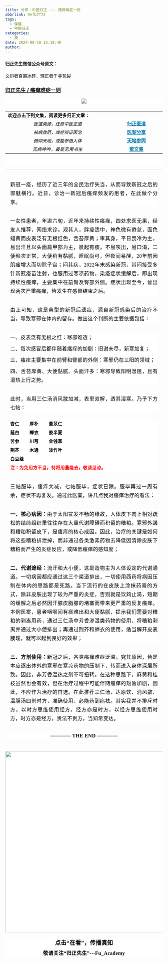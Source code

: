 ```yaml
---
title: 分享：中医归正 --- 瘙痒难症一则
abbrlink: 9efb7f72
tags:
  - 保健
  - 中医归正
categories:
  - 摘
date: 2024-08-10 15:18:48
author:
---
```


#### 归正先生微信公众号原文：

文斜者百围冰碎，理正者千寻瓦裂

<!-- more -->

###  [归正先生 / 瘙痒难症一则](https://mp.weixin.qq.com/s/Q1XkyAg_1J9r1K7_ToUTvg "跳转至原文")



<div class="rich_media_content ">
                    <p style="outline: 0px;font-family: &quot;PingFang SC&quot;, system-ui, -apple-system, BlinkMacSystemFont, &quot;Helvetica Neue&quot;, &quot;Hiragino Sans GB&quot;, &quot;Microsoft YaHei UI&quot;, &quot;Microsoft YaHei&quot;, Arial, sans-serif;letter-spacing: 0.544px;text-wrap: wrap;background-color: rgb(255, 255, 255);text-align: center;visibility: visible;margin-bottom: 24px;"><img class="rich_pages wxw-img" data-imgfileid="100002499" data-ratio="0.6531204644412192" src="https://mmbiz.qpic.cn/sz_mmbiz_jpg/zjaJCl7DLpV7s8CLxRR4Hu8hHEBWfaEBwNf6jCpjwgekDZricDe9ibtjmHlGDowlNIVpR74LJMpbMANua2Cbr5rg/640?wx_fmt=jpeg&amp;from=appmsg" data-type="jpeg" data-w="689"  /></p><table align="center" data-sort="sortEnabled" width="676" interlaced="enabled"><tbody style="outline: 0px;visibility: visible;"><tr class="ue-table-interlace-color-single" style="outline: 0px;visibility: visible;"><td valign="top" rowspan="1" colspan="2" style="outline: 0px;word-break: break-all;hyphens: auto;visibility: visible;"><strong style="outline: 0px;font-size: 14px;font-family: -apple-system, BlinkMacSystemFont, &quot;Helvetica Neue&quot;, &quot;PingFang SC&quot;, &quot;Hiragino Sans GB&quot;, &quot;Microsoft YaHei UI&quot;, &quot;Microsoft YaHei&quot;, Arial, sans-serif;letter-spacing: 0.544px;visibility: visible;"><span style="outline: 0px;color: rgb(0, 0, 0);font-family: 仿宋;visibility: visible;">欢迎点击下列文集，阅读更多归正文章：</span></strong></td></tr><tr class="ue-table-interlace-color-double" style="outline: 0px;word-break: break-all;visibility: visible;"><td valign="middle" align="center" width="390" style="outline: 0px;word-break: break-all;hyphens: auto;visibility: visible;"><em style="outline: 0px;visibility: visible;"><span style="outline: 0px;font-size: 14px;color: rgb(0, 0, 0);font-family: 仿宋;visibility: visible;">医道溯源，还原中医正道</span></em></td><td valign="middle" align="center" width="187" style="outline: 0px;word-break: break-all;hyphens: auto;visibility: visible;"><a target="_blank" href="https://mp.weixin.qq.com/mp/appmsgalbum?action=getalbum&amp;__biz=MzI5NzQzMzY5NQ==&amp;scene=1&amp;album_id=2484308877841514497&amp;count=3#wechat_redirect" textvalue="归正医道" linktype="text" imgurl="" imgdata="null" tab="innerlink" data-linktype="2" style="outline: 0px;color: rgb(0, 122, 170);cursor: default;font-family: 仿宋;font-size: 15px;visibility: visible;"><span style="outline: 0px;visibility: visible;"><strong style="outline: 0px;visibility: visible;">归正医道</strong></span></a><br style="outline: 0px;visibility: visible;"  /></td></tr><tr class="ue-table-interlace-color-single" style="outline: 0px;word-break: break-all;visibility: visible;"><td valign="middle" align="center" width="390" style="outline: 0px;word-break: break-all;hyphens: auto;visibility: visible;"><em style="outline: 0px;visibility: visible;"><span style="outline: 0px;font-size: 14px;color: rgb(0, 0, 0);font-family: 仿宋;visibility: visible;">袪病救厄，难症辨证医治</span></em></td><td valign="middle" align="center" width="187" style="outline: 0px;word-break: break-all;hyphens: auto;visibility: visible;"><a target="_blank" href="https://mp.weixin.qq.com/mp/appmsgalbum?action=getalbum&amp;__biz=MzI5NzQzMzY5NQ==&amp;scene=1&amp;album_id=2468487449888145409&amp;count=3#wechat_redirect" textvalue="医案分享" linktype="text" imgurl="" imgdata="null" tab="innerlink" data-linktype="2" style="outline: 0px;color: rgb(0, 122, 170);cursor: default;font-family: 仿宋;font-size: 15px;visibility: visible;"><span style="outline: 0px;visibility: visible;"><strong style="outline: 0px;visibility: visible;">医案分享</strong></span></a><br style="outline: 0px;visibility: visible;"  /></td></tr><tr class="ue-table-interlace-color-double" style="outline: 0px;word-break: break-all;visibility: visible;"><td valign="middle" align="center" width="390" style="outline: 0px;word-break: break-all;hyphens: auto;visibility: visible;"><em style="outline: 0px;visibility: visible;"><span style="outline: 0px;font-size: 14px;color: rgb(0, 0, 0);font-family: 仿宋;visibility: visible;">俯仰天地，或能参悟人体</span></em></td><td valign="middle" align="center" width="187" style="outline: 0px;word-break: break-all;hyphens: auto;visibility: visible;"><a target="_blank" href="https://mp.weixin.qq.com/mp/appmsgalbum?action=getalbum&amp;__biz=MzI5NzQzMzY5NQ==&amp;scene=1&amp;album_id=1374776536305631232&amp;count=3#wechat_redirect" textvalue="天地参同" linktype="text" imgurl="" imgdata="null" tab="innerlink" data-linktype="2" style="outline: 0px;color: rgb(0, 122, 170);cursor: default;font-family: 仿宋;font-size: 15px;visibility: visible;"><span style="outline: 0px;visibility: visible;"><strong style="outline: 0px;visibility: visible;">天地参同</strong></span></a><br style="outline: 0px;visibility: visible;"  /></td></tr><tr class="ue-table-interlace-color-single" style="outline: 0px;visibility: visible;"><td valign="middle" align="center" colspan="1" rowspan="1" width="390" style="outline: 0px;word-break: break-all;hyphens: auto;visibility: visible;"><em style="outline: 0px;visibility: visible;"><span style="outline: 0px;letter-spacing: 0.578px;font-size: 14px;color: rgb(0, 0, 0);font-family: 仿宋;visibility: visible;">无病呻吟，最是无用书生</span></em></td><td valign="middle" align="center" colspan="1" rowspan="1" width="187" style="outline: 0px;word-break: break-all;hyphens: auto;visibility: visible;"><a target="_blank" href="https://mp.weixin.qq.com/mp/appmsgalbum?action=getalbum&amp;__biz=MzI5NzQzMzY5NQ==&amp;scene=1&amp;album_id=2471494065323491329&amp;count=3#wechat_redirect" textvalue="散文集" linktype="text" imgurl="" imgdata="null" tab="innerlink" data-linktype="2" style="outline: 0px;color: rgb(0, 122, 170);cursor: default;font-size: 15px;visibility: visible;"><span style="outline: 0px;visibility: visible;"><strong style="outline: 0px;visibility: visible;"><span style="outline: 0px;font-family: 仿宋;visibility: visible;">散文集</span></strong></span></a><br style="outline: 0px;visibility: visible;"  /></td></tr></tbody></table><section style="margin-bottom: 0px;outline: 0px;font-family: &quot;PingFang SC&quot;, system-ui, -apple-system, BlinkMacSystemFont, &quot;Helvetica Neue&quot;, &quot;Hiragino Sans GB&quot;, &quot;Microsoft YaHei UI&quot;, &quot;Microsoft YaHei&quot;, Arial, sans-serif;letter-spacing: 0.544px;text-wrap: wrap;background-color: rgb(255, 255, 255);visibility: visible;"><br style="outline: 0px;visibility: visible;"  /></section><hr style="outline: 0px;font-family: &quot;PingFang SC&quot;, system-ui, -apple-system, BlinkMacSystemFont, &quot;Helvetica Neue&quot;, &quot;Hiragino Sans GB&quot;, &quot;Microsoft YaHei UI&quot;, &quot;Microsoft YaHei&quot;, Arial, sans-serif;letter-spacing: 0.544px;text-wrap: wrap;background-color: rgb(255, 255, 255);border-style: solid;border-right-width: 0px;border-bottom-width: 0px;border-left-width: 0px;border-color: rgba(0, 0, 0, 0.1);transform-origin: 0px 0px;transform: scale(1, 0.5);visibility: visible;"  /><p style="text-align: justify;margin: 32px 16px 8px;outline: 0px;letter-spacing: 0.544px;text-wrap: wrap;background-color: rgb(255, 255, 255);visibility: visible;line-height: 2em;"><span style="letter-spacing: 0.544px;color: rgb(0, 0, 0);font-family: 仿宋;font-size: 16px;">新冠一疫，经历了近三年的全民治疗失当，从而导致新冠之后的邪魅横行。近日，诊治一新冠后瘙痒频发的患者，在此做个分享。</span></p><p style="text-align: justify;margin: 32px 16px 8px;outline: 0px;letter-spacing: 0.544px;text-wrap: wrap;background-color: rgb(255, 255, 255);visibility: visible;line-height: 2em;"><span style="letter-spacing: 0.544px;color: rgb(0, 0, 0);font-family: 仿宋;font-size: 16px;">一女性患者，年逾六旬，近年来持续性瘙痒，四处求医无果，经友人推荐，网络求诊。观其人，胖瘦适中，<span style="color: rgb(0, 0, 0);font-family: 仿宋;font-size: 16px;letter-spacing: 0.544px;text-align: left;text-wrap: wrap;background-color: rgb(255, 255, 255);">神色</span><span style="color: rgb(0, 0, 0);font-family: 仿宋;font-size: 16px;letter-spacing: 0.544px;text-align: left;text-wrap: wrap;background-color: rgb(255, 255, 255);">微有倦怠，</span>面色蜡黄而皮表泛有无根红色，舌苔厚黄；审其身，平日畏冷为主，易出汗且以头面肩甲部为主，晨起有痰，不易咳出，易口渴，二便频次正常，大便稍有黏腻，睡眠尚可，但夜间易醒，20年前因肌瘤增大而切除子宫；问其病，2022年末感染新冠，其间接受多针新冠疫苗注射，也服用过寒凉药物，染疫症状缓解后，即出现<span style="color: rgb(0, 0, 0);font-family: 仿宋;font-size: 16px;letter-spacing: 0.544px;text-wrap: wrap;background-color: rgb(255, 255, 255);">持续性</span><span style="color: rgb(0, 0, 0);font-family: 仿宋;font-size: 16px;letter-spacing: 0.544px;text-wrap: wrap;background-color: rgb(255, 255, 255);">瘙痒，主要</span><span style="color: rgb(0, 0, 0);font-family: 仿宋;font-size: 16px;letter-spacing: 0.544px;text-wrap: wrap;background-color: rgb(255, 255, 255);">集中在前臂及臀部外侧。症状出现至今，曾出现两次</span>严重瘙痒，皆发生在感冒结束之后。</span></p><p style="text-align: justify;margin: 32px 16px 8px;outline: 0px;letter-spacing: 0.544px;text-wrap: wrap;background-color: rgb(255, 255, 255);visibility: visible;line-height: 2em;"><span style="letter-spacing: 0.544px;color: rgb(0, 0, 0);font-family: 仿宋;font-size: 16px;">由上可知，这是典型的新冠后遗症，源自新冠感染后的治疗不当，导致寒邪在体内的留存。做出这个判断的主要依据包括：<br  /></span></p><section style="text-align: justify;margin: 32px 16px 0px;outline: 0px;letter-spacing: 0.544px;text-wrap: wrap;background-color: rgb(255, 255, 255);visibility: visible;line-height: 2em;"><span style="letter-spacing: 0.544px;color: rgb(0, 0, 0);font-family: 仿宋;font-size: 16px;">一、皮表泛有无根之红：寒邪难透；</span></section><section style="text-align: justify;margin: 8px 16px;outline: 0px;letter-spacing: 0.544px;text-wrap: wrap;background-color: rgb(255, 255, 255);visibility: visible;line-height: 2em;"><span style="letter-spacing: 0.544px;color: rgb(0, 0, 0);font-family: 仿宋;font-size: 16px;">二、每次感冒后都伴随着瘙痒的加剧：旧谢未尽，新寒加复；<br  /></span></section><section style="text-align: justify;margin: 8px 16px;outline: 0px;letter-spacing: 0.544px;text-wrap: wrap;background-color: rgb(255, 255, 255);visibility: visible;line-height: 2em;"><span style="letter-spacing: 0.544px;color: rgb(0, 0, 0);font-family: 仿宋;font-size: 16px;">三、瘙痒主要集中在前臂和臀部的外侧：寒邪仍在三阳的领域；<br  /></span></section><section style="text-align: justify;margin: 8px 16px;outline: 0px;letter-spacing: 0.544px;text-wrap: wrap;background-color: rgb(255, 255, 255);visibility: visible;line-height: 2em;"><span style="letter-spacing: 0.544px;color: rgb(0, 0, 0);font-family: 仿宋;font-size: 16px;">四、舌苔厚黄、大便黏腻、头面汗多：寒邪导致阳明湿阻，且有湿热上行之势。</span><span style="color: rgb(0, 0, 0);font-family: 仿宋;font-size: 16px;letter-spacing: 0.544px;"></span></section><section style="text-align: justify;margin: 32px 16px 8px;outline: 0px;letter-spacing: 0.544px;text-wrap: wrap;background-color: rgb(255, 255, 255);visibility: visible;line-height: 2em;"><span style="letter-spacing: 0.544px;color: rgb(0, 0, 0);font-family: 仿宋;font-size: 16px;">此时，当用三仁汤消风散加减，表里双解，透其湿寒。</span><span style="letter-spacing: 0.544px;text-align: justify;outline: 0px;color: rgb(0, 0, 0);font-family: 仿宋;font-size: 16px;">乃</span><span style="letter-spacing: 0.544px;text-align: justify;outline: 0px;color: rgb(0, 0, 0);font-family: 仿宋;font-size: 16px;">予</span><span style="letter-spacing: 0.544px;text-align: justify;outline: 0px;color: rgb(0, 0, 0);font-family: 仿宋;font-size: 16px;">下方七帖：</span></section><section style="margin-top: 24px;margin-right: 16px;margin-left: 16px;text-wrap: wrap;outline: 0px;letter-spacing: 0.544px;font-family: system-ui, -apple-system, BlinkMacSystemFont, &quot;Helvetica Neue&quot;, &quot;PingFang SC&quot;, &quot;Hiragino Sans GB&quot;, &quot;Microsoft YaHei UI&quot;, &quot;Microsoft YaHei&quot;, Arial, sans-serif;background-color: rgb(255, 255, 255);visibility: visible;text-align: justify;line-height: 2em;"><span style="outline: 0px;color: rgb(0, 0, 0);font-family: 仿宋;font-size: 16px;letter-spacing: 0.544px;"></span></section><section style="margin: 0em 16px;text-wrap: wrap;outline: 0px;letter-spacing: 0.544px;font-family: -apple-system, BlinkMacSystemFont, &quot;Helvetica Neue&quot;, &quot;PingFang SC&quot;, &quot;Hiragino Sans GB&quot;, &quot;Microsoft YaHei UI&quot;, &quot;Microsoft YaHei&quot;, Arial, sans-serif;color: rgb(53, 53, 53);font-size: 14px;background-color: rgb(255, 255, 255);visibility: visible;text-align: justify;line-height: 2em;"><strong style="outline: 0px;visibility: visible;"><span style="outline: 0px;letter-spacing: 0.544px;color: rgb(0, 0, 0);font-family: 仿宋;visibility: visible;">杏仁&nbsp; &nbsp;&nbsp; &nbsp; &nbsp;厚朴&nbsp; &nbsp;&nbsp; &nbsp; &nbsp;薏苡仁</span></strong></section><section style="margin: 0em 16px;text-wrap: wrap;outline: 0px;letter-spacing: 0.544px;font-family: -apple-system, BlinkMacSystemFont, &quot;Helvetica Neue&quot;, &quot;PingFang SC&quot;, &quot;Hiragino Sans GB&quot;, &quot;Microsoft YaHei UI&quot;, &quot;Microsoft YaHei&quot;, Arial, sans-serif;color: rgb(53, 53, 53);font-size: 14px;background-color: rgb(255, 255, 255);visibility: visible;text-align: justify;line-height: 2em;"><strong style="outline: 0px;visibility: visible;"><span style="outline: 0px;letter-spacing: 0.544px;color: rgb(0, 0, 0);font-family: 仿宋;visibility: visible;">薤白&nbsp; &nbsp; &nbsp; &nbsp; 蝉衣&nbsp; &nbsp;&nbsp; &nbsp; &nbsp;姜半夏</span></strong></section><section style="margin: 0em 16px;text-wrap: wrap;outline: 0px;letter-spacing: 0.544px;font-family: -apple-system, BlinkMacSystemFont, &quot;Helvetica Neue&quot;, &quot;PingFang SC&quot;, &quot;Hiragino Sans GB&quot;, &quot;Microsoft YaHei UI&quot;, &quot;Microsoft YaHei&quot;, Arial, sans-serif;color: rgb(53, 53, 53);font-size: 14px;background-color: rgb(255, 255, 255);visibility: visible;text-align: justify;line-height: 2em;"><strong style="outline: 0px;visibility: visible;"><span style="outline: 0px;letter-spacing: 0.544px;color: rgb(0, 0, 0);font-family: 仿宋;visibility: visible;">苦参&nbsp;&nbsp; &nbsp; &nbsp; &nbsp;川芎&nbsp;&nbsp;&nbsp; &nbsp; &nbsp; 金钱草</span></strong></section><section style="margin: 0em 16px;text-wrap: wrap;outline: 0px;letter-spacing: 0.544px;font-family: -apple-system, BlinkMacSystemFont, &quot;Helvetica Neue&quot;, &quot;PingFang SC&quot;, &quot;Hiragino Sans GB&quot;, &quot;Microsoft YaHei UI&quot;, &quot;Microsoft YaHei&quot;, Arial, sans-serif;color: rgb(53, 53, 53);font-size: 14px;background-color: rgb(255, 255, 255);visibility: visible;text-align: justify;line-height: 2em;"><strong style="outline: 0px;visibility: visible;"><span style="outline: 0px;letter-spacing: 0.544px;color: rgb(0, 0, 0);font-family: 仿宋;visibility: visible;">荆芥&nbsp;&nbsp;&nbsp;&nbsp;&nbsp;&nbsp;&nbsp;&nbsp;木通&nbsp;&nbsp;&nbsp;&nbsp;&nbsp;&nbsp;&nbsp;&nbsp;淡竹叶</span></strong></section><section style="margin: 0em 16px;text-wrap: wrap;outline: 0px;letter-spacing: 0.544px;font-family: -apple-system, BlinkMacSystemFont, &quot;Helvetica Neue&quot;, &quot;PingFang SC&quot;, &quot;Hiragino Sans GB&quot;, &quot;Microsoft YaHei UI&quot;, &quot;Microsoft YaHei&quot;, Arial, sans-serif;color: rgb(53, 53, 53);font-size: 14px;background-color: rgb(255, 255, 255);visibility: visible;text-align: justify;line-height: 2em;"><strong style="outline: 0px;visibility: visible;"><span style="outline: 0px;letter-spacing: 0.544px;color: rgb(0, 0, 0);font-family: 仿宋;visibility: visible;">白豆蔻</span></strong></section><section style="margin: 0em 16px;text-wrap: wrap;outline: 0px;letter-spacing: 0.544px;font-family: -apple-system, BlinkMacSystemFont, &quot;Helvetica Neue&quot;, &quot;PingFang SC&quot;, &quot;Hiragino Sans GB&quot;, &quot;Microsoft YaHei UI&quot;, &quot;Microsoft YaHei&quot;, Arial, sans-serif;color: rgb(53, 53, 53);font-size: 14px;background-color: rgb(255, 255, 255);visibility: visible;text-align: justify;line-height: 2em;"><strong style="outline: 0px;letter-spacing: 0.544px;visibility: visible;"><span style="outline: 0px;letter-spacing: 0.544px;color: rgb(0, 0, 0);font-family: 仿宋;visibility: visible;"></span></strong></section><section style="margin: 0em 16px;text-wrap: wrap;outline: 0px;letter-spacing: 0.544px;font-family: -apple-system, BlinkMacSystemFont, &quot;Helvetica Neue&quot;, &quot;PingFang SC&quot;, &quot;Hiragino Sans GB&quot;, &quot;Microsoft YaHei UI&quot;, &quot;Microsoft YaHei&quot;, Arial, sans-serif;color: rgb(53, 53, 53);font-size: 14px;background-color: rgb(255, 255, 255);visibility: visible;text-align: justify;line-height: 2em;"><span style="outline: 0px;color: rgba(0, 0, 0, 0.9);font-family: mp-quote, -apple-system-font, BlinkMacSystemFont, &quot;Helvetica Neue&quot;, &quot;PingFang SC&quot;, &quot;Hiragino Sans GB&quot;, &quot;Microsoft YaHei UI&quot;, &quot;Microsoft YaHei&quot;, Arial, sans-serif;font-size: 17px;letter-spacing: 0.034em;"></span></section><section style="margin-top: 0em;margin-right: 16px;margin-left: 16px;text-wrap: wrap;outline: 0px;letter-spacing: 0.544px;font-family: -apple-system, BlinkMacSystemFont, &quot;Helvetica Neue&quot;, &quot;PingFang SC&quot;, &quot;Hiragino Sans GB&quot;, &quot;Microsoft YaHei UI&quot;, &quot;Microsoft YaHei&quot;, Arial, sans-serif;color: rgb(53, 53, 53);font-size: 14px;background-color: rgb(255, 255, 255);visibility: visible;text-align: justify;line-height: 2em;"><span style="outline: 0px;color: rgb(0, 0, 0);font-family: 仿宋;font-size: 16px;letter-spacing: 0.544px;visibility: visible;"><strong style="outline: 0px;letter-spacing: 0.544px;visibility: visible;"><span style="outline: 0px;font-family: 仿宋, serif;visibility: visible;"><strong style="outline: 0px;font-size: 14px;visibility: visible;"><span style="outline: 0px;font-family: 仿宋;visibility: visible;"><span style="outline: 0px;color: rgb(255, 0, 0);visibility: visible;">注：为免用方不当，特将用量隐去，敬请见谅。</span></span></strong></span></strong></span></section><section style="text-align: justify;margin: 32px 16px 8px;outline: 0px;letter-spacing: 0.544px;text-wrap: wrap;background-color: rgb(255, 255, 255);visibility: visible;line-height: 2em;"><span style="letter-spacing: 0.544px;color: rgb(0, 0, 0);font-family: 仿宋;font-size: 16px;"></span></section><section style="text-align: justify;margin: 32px 16px 8px;outline: 0px;letter-spacing: 0.544px;text-wrap: wrap;background-color: rgb(255, 255, 255);visibility: visible;line-height: 2em;"><span style="letter-spacing: 0.544px;color: rgb(0, 0, 0);font-family: 仿宋;font-size: 16px;">三帖服毕，瘙痒大减，七帖服毕，症状已除。服毕再过一周有余，症状不再复发。通过此医案，讲几点我对瘙痒治疗的看法：<br  /></span></section><section style="text-align: justify;margin: 32px 16px 8px;outline: 0px;letter-spacing: 0.544px;text-wrap: wrap;background-color: rgb(255, 255, 255);visibility: visible;line-height: 2em;"><strong><span style="letter-spacing: 0.544px;color: rgb(0, 0, 0);font-family: 仿宋;font-size: 16px;">一、核心病因：</span></strong><span style="letter-spacing: 0.544px;color: rgb(0, 0, 0);font-family: 仿宋;font-size: 16px;">由于太阳宣发不畅的缘故，人体皮下肉上相对疏松的结缔组织里往往存在大量代谢障碍而积留的糟粕。寒邪外遏和糟粕积留皮下，是瘙痒的核心成因。因此，治疗的关键是如何将这些糟粕排泄掉，而非通过各类激素药物去降低因清除皮肤下糟粕而产生的炎症反应，或降低瘙痒的感知度；</span></section><section style="text-align: justify;margin: 32px 16px 8px;outline: 0px;letter-spacing: 0.544px;text-wrap: wrap;background-color: rgb(255, 255, 255);visibility: visible;line-height: 2em;"><span style="letter-spacing: 0.544px;color: rgb(0, 0, 0);font-family: 仿宋;font-size: 16px;"><strong>二、代谢途经：</strong>流汗和大小便，这是造物主为人体设定的代谢通道。一切病因都应通过这三个渠道排出，一切使用西药将病因压制在体内的思路都是死路。当下流行的在皮肤上涂抹药膏的方式，除非皮肤出现了较为严重的炎症，否则就是饮鸩止渴，短期的缓解之后必然因汗腺皮脂腺的堵塞而带来更严重的反复瘙痒。本例医案，患者咽喉间有痰难出和大便黏腻，提示我们需要对糟粕的剥离用药，通过三仁汤中芳香渗湿类药物的使用，将糟粕剥离并通过大小便排出；再通过荆芥和蝉衣的使用，适当解开皮表腠理，就可以起到良好的效果；<br  /></span></section><section style="text-align: justify;margin: 32px 16px 8px;outline: 0px;letter-spacing: 0.544px;text-wrap: wrap;background-color: rgb(255, 255, 255);visibility: visible;line-height: 2em;"><strong><span style="letter-spacing: 0.544px;color: rgb(0, 0, 0);font-family: 仿宋;font-size: 16px;">三、方剂使用：</span></strong><span style="letter-spacing: 0.544px;color: rgb(0, 0, 0);font-family: 仿宋;font-size: 16px;">新冠之后，各类瘙痒难症泛滥。究其原因，皆是本应逐出体外的寒邪在寒凉药物的压制下，转而进入身体深层所致。因此，非芳香温热之剂不可扭转。在这种思路下，麻黄和桂枝虽然也会有效，但在治疗过程中可能伴随瘙痒的短暂加剧，因此，不应作为治疗的首选。在此推荐三仁汤、达原饮、消风散、温胆汤四剂时方，准确使用，必能药到病袪。其实我并不排斥时方，以时方思维使用经方，经方亦是时方，以经方思维使用时方，时方亦是经方，贵法不贵方，当知常变达。</span></section><section style="text-align: left;margin: 32px 16px 8px;outline: 0px;letter-spacing: 0.544px;text-wrap: wrap;background-color: rgb(255, 255, 255);visibility: visible;line-height: 1.75em;"><span style="letter-spacing: 0.544px;color: rgb(0, 0, 0);font-family: 仿宋;font-size: 16px;"></span></section><p style="margin-bottom: 40px;outline: 0px;letter-spacing: 0.544px;text-wrap: wrap;font-family: system-ui, -apple-system, BlinkMacSystemFont, &quot;Helvetica Neue&quot;, &quot;PingFang SC&quot;, &quot;Hiragino Sans GB&quot;, &quot;Microsoft YaHei UI&quot;, &quot;Microsoft YaHei&quot;, Arial, sans-serif;background-color: rgb(255, 255, 255);text-align: center;"><span style="outline: 0px;font-size: var(--articleFontsize);letter-spacing: 0.034em;"><strong style="outline: 0px;letter-spacing: 0.544px;"><span style="outline: 0px;color: rgb(0, 0, 0);font-family: 仿宋;font-size: 16px;">———— THE&nbsp;END ————</span></strong></span></p><p style="margin-bottom: 0px;outline: 0px;letter-spacing: 0.544px;text-wrap: wrap;font-family: system-ui, -apple-system, BlinkMacSystemFont, &quot;Helvetica Neue&quot;, &quot;PingFang SC&quot;, &quot;Hiragino Sans GB&quot;, &quot;Microsoft YaHei UI&quot;, &quot;Microsoft YaHei&quot;, Arial, sans-serif;background-color: rgb(255, 255, 255);"><img class="rich_pages wxw-img" data-backh="289" data-backw="578" data-imgfileid="100002498" data-ratio="0.5009259259259259" data-s="300,640" src="https://mmbiz.qpic.cn/mmbiz_png/zjaJCl7DLpVKRC65ufmbGmuW2lHdBt8icKFOokwHAzd5D6xDM99b8ia0dpnR1FQzd8V0tIIcy5FARc5VjdZVhmUA/640?wx_fmt=other&amp;wxfrom=5&amp;wx_lazy=1&amp;wx_co=1&amp;tp=webp" data-type="png" data-w="1080" style="outline: 0px;text-align: center;visibility: visible !important;width: 577.998px !important;"  /></p>
					<section style="margin-top: 20px;margin-bottom: 5px;outline: 0px;max-width: 100%;font-family: -apple-system, BlinkMacSystemFont, &quot;Helvetica Neue&quot;, &quot;PingFang SC&quot;, &quot;Hiragino Sans GB&quot;, &quot;Microsoft YaHei UI&quot;, &quot;Microsoft YaHei&quot;, Arial, sans-serif;letter-spacing: 0.544px;white-space: normal;font-size: 16px;min-height: 1em;color: rgb(62, 62, 62);text-align: center;line-height: 1.75em;background-color: rgb(255, 255, 255);box-sizing: border-box !important;overflow-wrap: break-word !important;"><strong style="outline: 0px;max-width: 100%;box-sizing: border-box !important;overflow-wrap: break-word !important;"><span style="outline: 0px;max-width: 100%;font-size: 18px;color: rgb(0, 0, 0);font-family: 仿宋;letter-spacing: 0.5px;box-sizing: border-box !important;overflow-wrap: break-word !important;">点击“在看”，传播真知</span></strong></section><section style="margin-top: 5px;margin-bottom: 5px;outline: 0px;max-width: 100%;font-family: -apple-system, BlinkMacSystemFont, &quot;Helvetica Neue&quot;, &quot;PingFang SC&quot;, &quot;Hiragino Sans GB&quot;, &quot;Microsoft YaHei UI&quot;, &quot;Microsoft YaHei&quot;, Arial, sans-serif;letter-spacing: 0.544px;white-space: normal;font-size: 16px;min-height: 1em;color: rgb(62, 62, 62);text-align: center;line-height: 1.75em;background-color: rgb(255, 255, 255);box-sizing: border-box !important;overflow-wrap: break-word !important;"><strong style="outline: 0px;max-width: 100%;box-sizing: border-box !important;overflow-wrap: break-word !important;"><span style="outline: 0px;max-width: 100%;font-size: 18px;color: rgb(0, 0, 0);font-family: 仿宋;letter-spacing: 0.5px;box-sizing: border-box !important;overflow-wrap: break-word !important;"><strong style="outline: 0px;max-width: 100%;color: rgb(62, 62, 62);font-size: 16px;box-sizing: border-box !important;overflow-wrap: break-word !important;"><span style="outline: 0px;max-width: 100%;color: rgb(0, 0, 0);box-sizing: border-box !important;overflow-wrap: break-word !important;">敬请关注“归正先生”---Fu_Academy</span></strong></span></strong></section>
                </div>
